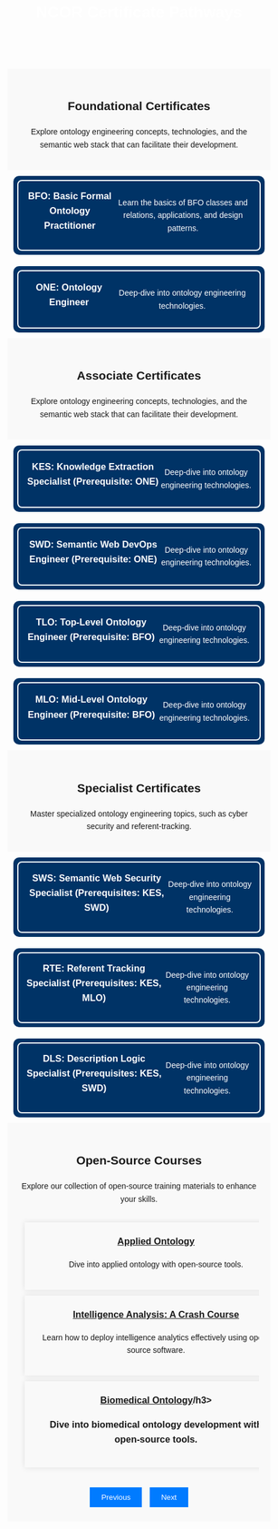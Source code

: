 <!DOCTYPE html>
<html lang="en">
<head>
    <meta charset="UTF-8">
    <title>NCOR Certificate Pathways</title>
    <style>
        body {
            font-family: Arial, sans-serif;
            line-height: 1.6;
            margin: 0;
            padding: 0;
        }
        body::before {
            content: "";
            position: absolute;
            top: 0;
            left: 0;
            right: 0;
            bottom: 0;
            background-image: url('https://raw.githubusercontent.com/johnbeve/NCOR-Test/main/docs/assets/ncor-pathways.png');
            background-repeat: no-repeat;
            background-attachment: fixed;
            background-size: cover;
            opacity: 0.1; /* Lighten the background */
            z-index: -1;
        }
        header h1 {
            margin: 0;
            color: white;
        }
        main {
            padding: 20px;
        }
        #intro, #intro2, #intro3, #open-source {
            background: #f9f9f9;
            padding: 20px;
            text-align: center;
        }
        .siema {
            margin: 20px 0;
            overflow: hidden;
            width: 100%;
        }
        .siema .card {
            min-width: 100%;
            box-shadow: 0 0 10px rgba(0,0,0,0.1);
            margin: 10px;
            padding: 20px;
            text-align: center;
        }
        .card-container .card {
            background-color: #003366; /* Darker blue */
            color: white;
            padding: 20px;
            margin: 10px;
            border-radius: 10px;
            position: relative;
            display: flex;
            justify-content: center;
            align-items: center;
            text-align: center;
            border: 2px solid #003366; /* Outer blue border */
        }
        .card-container .card::after {
            content: "";
            position: absolute;
            top: 5px; /* Adjust as needed */
            bottom: 5px; /* Adjust as needed */
            left: 5px; /* Adjust as needed */
            right: 5px; /* Adjust as needed */
            border: 2px solid white; /* Inner white line */
            border-radius: 8px; /* Adjust as needed */
            pointer-events: none;
        }
        .card-container {
            display: flex;
            flex-wrap: wrap;
            justify-content: center;
        }
        .card h3 {
            margin-top: 0;
        }
        button {
            padding: 10px 20px;
            margin: 5px;
            background-color: #007bff;
            color: white;
            border: none;
            cursor: pointer;
        }
        button:focus {
            outline: none;
        }
        .top-image {
            width: 100%;
            display: block;
        }
        @media (max-width: 600px) {
            .card {
                flex-basis: auto;
            }
        }
    </style>
</head>
<body>
    <header>
        <center><h1>NCOR Certificate Pathways</h1></center>
    </header>
    <main>
        <section id="intro">
            <h2>Foundational Certificates</h2>
            <p>Explore ontology engineering concepts, technologies, and the semantic web stack that can facilitate their development.</p>
        </section>
        <section id="courses">
            <div class="card-container">
                <article class="card">
                    <h3>BFO: Basic Formal Ontology Practitioner</h3>
                    <p>Learn the basics of BFO classes and relations, applications, and design patterns.</p>
                </article>
                <article class="card">
                    <h3>ONE: Ontology Engineer</h3>
                    <p>Deep-dive into ontology engineering technologies.</p>
                </article>
            </div>
        </section>
        <section id="intro2">
            <h2>Associate Certificates</h2>
            <p>Explore ontology engineering concepts, technologies, and the semantic web stack that can facilitate their development.</p>
        </section>
        <section id="courses2">
            <div class="card-container">
                <article class="card">
                    <h3>KES: Knowledge Extraction Specialist (Prerequisite: ONE)</h3>
                    <p>Deep-dive into ontology engineering technologies.</p>
                </article>
                <article class="card">
                    <h3>SWD: Semantic Web DevOps Engineer (Prerequisite: ONE)</h3>
                    <p>Deep-dive into ontology engineering technologies.</p>
                </article>
                <article class="card">
                    <h3>TLO: Top-Level Ontology Engineer (Prerequisite: BFO)</h3>
                    <p>Deep-dive into ontology engineering technologies.</p>
                </article>
                <article class="card">
                    <h3>MLO: Mid-Level Ontology Engineer (Prerequisite: BFO)</h3>
                    <p>Deep-dive into ontology engineering technologies.</p>
                </article>
            </div>
        </section>
        <section id="intro3">
            <h2>Specialist Certificates</h2>
            <p>Master specialized ontology engineering topics, such as cyber security and referent-tracking.</p>
        </section>
        <section id="courses3">
            <div class="card-container">
                <article class="card">
                    <h3>SWS: Semantic Web Security Specialist (Prerequisites: KES, SWD)</h3>
                    <p>Deep-dive into ontology engineering technologies.</p>
                </article>
                <article class="card">
                    <h3>RTE: Referent Tracking Specialist (Prerequisites: KES, MLO)</h3>
                    <p>Deep-dive into ontology engineering technologies.</p>
                </article>
                <article class="card">
                    <h3>DLS: Description Logic Specialist (Prerequisites: KES, SWD)</h3>
                    <p>Deep-dive into ontology engineering technologies.</p>
                </article>
            </div>
        </section>
        <section id="open-source">
            <h2>Open-Source Courses</h2>
            <p>Explore our collection of open-source training materials to enhance your skills.</p>
            <div class="siema">
                <div class="card">
                    <h3><a href="http://ncorwiki.buffalo.edu/index.php/Applied_Ontology,_Spring_2022">Applied Ontology</a></h3>
                    <p>Dive into applied ontology with open-source tools.</p>
                </div>
                <div class="card">
                    <h3><a href="/index.php/Intelligence_Analysis:_A_Crash_Course">Intelligence Analysis: A Crash Course</a></h3>
                    <p>Learn how to deploy intelligence analytics effectively using open-source software.</p>
                </div>
                <div class="card">
                    <h3><a href="http://ncorwiki.buffalo.edu/index.php/Biomedical_Ontology_2016">Biomedical Ontology</a>/h3>
                    <p>Dive into biomedical ontology development with open-source tools.</p>
                </div>
            </div>
            <button class="prev">Previous</button>
            <button class="next">Next</button>
        </section>
    </main>
    <script src="https://cdn.jsdelivr.net/npm/siema@1.5.1/dist/siema.min.js"></script>
    <script>
        document.addEventListener('DOMContentLoaded', function() {
            let mySiema;
            try {
                mySiema = new Siema();
            } catch (e) {
                console.error("Siema failed to initialize: ", e);
            }
            const prevButton = document.querySelector('.prev');
            const nextButton = document.querySelector('.next');
            if (prevButton && nextButton) {
                prevButton.addEventListener('click', () => mySiema.prev());
                nextButton.addEventListener('click', () => mySiema.next());
            }
        });
    </script>
</body>
</html>
